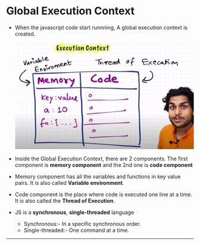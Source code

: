 # Global Execution Context

- When the javascript code start runnning, A global execution context is created.

  ![Execution Context](/assets/execution-context.jpg "Execution Context")

- Inside the Global Execution Context, there are 2 components. The first component is **memory component** and the 2nd one is **code component**

- Memory component has all the variables and functions in key value pairs. It is also called **Variable environment**.

- Code component is the place where code is executed one line at a time. It is also called the **Thread of Execution**.

- JS is a **synchronous**, **single-threaded** language
  - Synchronous:- In a specific synchronous order.
  - Single-threaded:- One command at a time.

<hr>